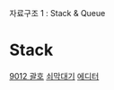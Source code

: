자료구조 1 : Stack & Queue

# Stack
[9012 괄호](https://www.acmicpc.net/problem/9012) 
[쇠막대기](https://www.acmicpc.net/problem/10799)
[에디터](https://www.acmicpc.net/problem/1406) 
